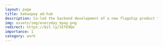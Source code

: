```yaml
---
layout: page
title: kakaopay ad-hub
description: Co-led the backend development of a new flagship product that is launched on kakaopay.
img: assets/img/everyday_kpay.png
redirect: https://bit.ly/3IfE9Qo
importance: 1
category: work
---
```

